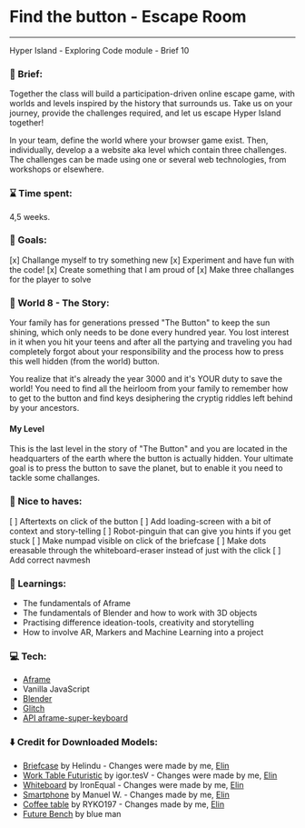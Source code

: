 # Find the button - Escape Room
---
Hyper Island - Exploring Code module - Brief 10


### :scroll: Brief:
Together the class will build a participation-driven online escape game, with worlds and levels inspired by the history that surrounds us. Take us on your journey, provide the challenges required, and let us escape Hyper Island together!

In your team, define the world where your browser game exist. Then, individually, develop a a website aka level which contain three challenges. The challenges can be made using one or several web technologies, from workshops or elsewhere.


### :hourglass: Time spent:
4,5 weeks.


### :checkered_flag: Goals:
[x] Challange myself to try something new
[x] Experiment and have fun with the code!
[x] Create something that I am proud of
[x] Make three challanges for the player to solve


### :notebook_with_decorative_cover: World 8 - The Story:
Your family has for generations pressed "The Button" to keep the sun shining, which only needs to be done every hundred year. You lost interest in it when you hit your teens and after all the partying and traveling you had completely forgot about your responsibility and the process how to press this well hidden (from the world) button.

You realize that it's already the year 3000 and it's YOUR duty to save the world! You need to find all the heirloom from your family to remember how to get to the button and find keys desiphering the cryptig riddles left behind by your ancestors.

#### My Level
This is the last level in the story of "The Button" and you are located in the headquarters of the earth where the button is actually hidden. Your ultimate goal is to press the button to save the planet, but to enable it you need to tackle some challanges.


### :crossed_fingers: Nice to haves:
[ ] Aftertexts on click of the button
[ ] Add loading-screen with a bit of context and story-telling
[ ] Robot-pinguin that can give you hints if you get stuck
[ ] Make numpad visible on click of the briefcase
[ ] Make dots ereasable through the whiteboard-eraser instead of just with the click
[ ] Add correct navmesh


### :closed_book: Learnings:
* The fundamentals of Aframe
* The fundamentals of Blender and how to work with 3D objects
* Practising difference ideation-tools, creativity and storytelling
* How to involve AR, Markers and Machine Learning into a project


### :computer: Tech:
* [Aframe](https://aframe.io/)
* Vanilla JavaScript
* [Blender](https://www.blender.org/)
* [Glitch](https://glitch.com/dashboard)
* [API aframe-super-keyboard](https://github.com/supermedium/aframe-super-keyboard)


### :arrow_down: Credit for Downloaded Models:
* [Briefcase](https://skfb.ly/6RyHC) by Helindu - Changes were made by me, [Elin](https://github.com/elinordin)
* [Work Table Futuristic](https://skfb.ly/o6rRE) by igor.tesV - Changes were made by me, [Elin](https://github.com/elinordin)
* [Whiteboard](https://skfb.ly/6YntA) by IronEqual - Changes were made by me, [Elin](https://github.com/elinordin)
* [Smartphone](https://skfb.ly/6RLFN) by Manuel W. - Changes made by me, [Elin](https://github.com/elinordin)
* [Coffee table](https://skfb.ly/6WUKN) by RYKO197 - Changes made by me, [Elin](https://github.com/elinordin)
* [Future Bench](https://skfb.ly/6SAP9) by blue man 


